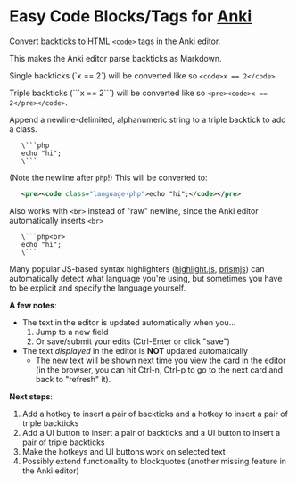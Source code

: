 # Easy Code Blocks/Tags for [Anki](https://apps.ankiweb.net/)

Convert backticks to HTML `<code>` tags in the Anki editor.

This makes the Anki editor parse backticks as Markdown.

Single backticks (\`x == 2\`) will be converted like so `<code>x == 2</code>`.

Triple backticks (\`\`\`x == 2\`\`\`) will be converted like so `<pre><code>x == 2</pre></code>`.

Append a newline-delimited, alphanumeric string to a triple backtick to add a class.

```
   \```php
   echo "hi";
   \```
```

(Note the newline after `php`!) This will be converted to:

```xml
   <pre><code class="language-php">echo "hi";</code></pre>
```

Also works with `<br>` instead of "raw" newline, since the Anki editor automatically inserts `<br>`

```
   \```php<br>
   echo "hi";
   \```
```

Many popular JS-based syntax highlighters ([highlight.js](https://highlightjs.org/), [prismjs](https://prismjs.com/)) can automatically detect what language you're using, but sometimes you have to be explicit and specify the language yourself.

**A few notes**:

- The text in the editor is updated automatically when you...
  1. Jump to a new field
  2. Or save/submit your edits (Ctrl-Enter or click "save")
- The text _displayed_ in the editor is **NOT** updated automatically
  - The new text will be shown next time you view the card in the editor (in the browser, you can hit Ctrl-n, Ctrl-p to go to the next card and back to "refresh" it). 

**Next steps**:

1. Add a hotkey to insert a pair of backticks and a hotkey to insert a pair of triple backticks
2. Add a UI button to insert a pair of backticks and a UI button to insert a pair of triple backticks
3. Make the hotkeys and UI buttons work on selected text
4. Possibly extend functionality to blockquotes (another missing feature in the Anki editor)